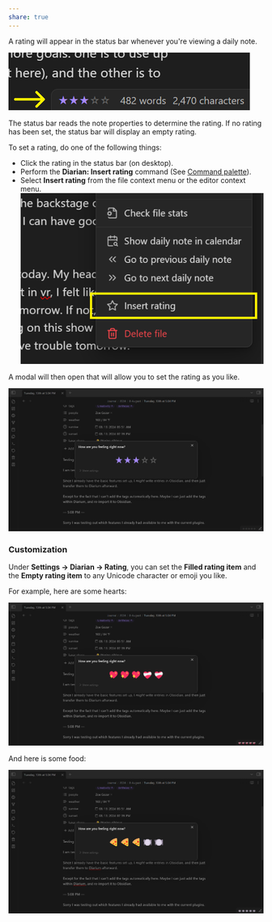```yaml
---
share: true
---
```

A rating will appear in the status bar whenever you're viewing a daily note.

![rating-status-bar](../../README/Attachments/rating-status-bar.png)

The status bar reads the note properties to determine the rating. If no rating has been set, the status bar will display an empty rating.

To set a rating, do one of the following things:
- Click the rating in the status bar (on desktop).
- Perform the **Diarian: Insert rating** command (See [Command palette](https://help.obsidian.md/Plugins/Command+palette)).
- Select **Insert rating** from the file context menu or the editor context menu.
    ![rating-context-menu](../../README/Attachments/rating-context-menu.png)

A modal will then open that will allow you to set the rating as you like.

![rating-modal](../../README/Attachments/rating-modal.png)
### Customization
Under **Settings → Diarian → Rating**, you can set the **Filled rating item** and the **Empty rating item** to any Unicode character or emoji you like.

For example, here are some hearts:

![rating-heart-example](../../README/Attachments/rating-heart-example.png)

And here is some food:

![rating-pizza-example](../../README/Attachments/rating-pizza-example.png)
